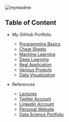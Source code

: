 ![myreadme](https://user-images.githubusercontent.com/70707092/95544092-d0b72880-09bf-11eb-90f7-bdca493307f7.png)

## Table of Content

- My GitHub Portfolio

  - [Programming Basics](https://github.com/mareksturek/programming-basics)
  - [Cheat Sheets](https://github.com/mareksturek/cheat-sheets)
  - [Machine Learning](https://github.com/mareksturek/machine-learning)
  - [Deep Learning](https://github.com/mareksturek/deep-learning)
  - [Real Application](https://github.com/mareksturek/real-application)
  - [Various Projects](https://github.com/mareksturek/various-projects)
  - [Data Visualization](https://github.com/mareksturek/data-visualization)

- References

   - [Lectures](https://github.com/mareksturek/lectures-related)
   - [Twitter Account](https://twitter.com/mareksturek)
   - [Linkedin Account](https://www.linkedin.com/in/mareksturek/)
   - [Personal Website](https://www.mareksturek.com/)
   - [Data Science Portfolio](https://github.com/mareksturek/mareksturek.github.io/blob/master/mydsportfolio.pdf)
    
